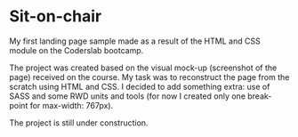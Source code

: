 # Sit-on-chair
My first landing page sample made as a result of the HTML and CSS module on the Coderslab bootcamp. 

The project was created based on the visual mock-up (screenshot of the page) received on the course. My task was to reconstruct the page from the scratch using HTML and CSS. I decided to add something extra: use of SASS and some RWD units and tools (for now I created only one break-point for max-width: 767px).

The project is still under construction.
